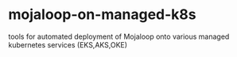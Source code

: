 # mojaloop-on-managed-k8s
tools for automated deployment of Mojaloop onto various managed kubernetes services (EKS,AKS,OKE)
